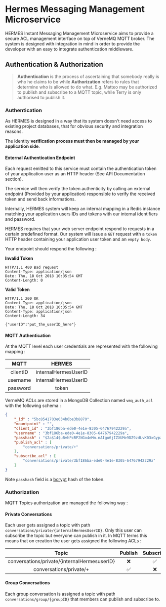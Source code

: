 # Hermes Messaging Management Microservice

HERMES Instant Messaging Management Microservice aims to provide a secure ACL management interface on top of VerneMQ MQTT broker. The system is designed with integration in mind in order to provide the developer with an easy to integrate authentication middleware.




## Authentication  & Authorization

>**Authentication** is the process of ascertaining
> that somebody really is who he claims to be while
>**Authorization** refers to rules that determine 
>who is allowed to do what. E.g. Matteo may be 
>authorized to publish and subscribe to a MQTT topic, while Terry is only authorised to publish it.

### Authentication 

As HERMES is designed in a way that its system doesn't need access to existing project databases, that for obvious security and integration reasons. 

The identity **verification process must then be managed by your application side**.

#### External Authentication Endpoint
Each request emitted to this service must contain the authentication token of your application user as an HTTP header (See API Documentation section). 

The service will then verify the token authenticity by calling an external endpoint (Provided by your application) responsible to verify the received token and send back informations. 

Internally, HERMES system will keep an internal mapping in a Redis instance matching your application users IDs and tokens with our internal identifiers and password.

HERMES requires that your web server endpoint respond to requests in a certain predefined format. Our system will issue a `GET` request with a `token` HTTP header containing your application user token and an `empty body`.

Your endpoint should respond the following :

**Invalid Token**

```
HTTP/1.1 400 Bad request
Content-Type: application/json
Date: Thu, 18 Oct 2018 10:35:54 GMT
Content-Length: 0
```

**Valid Token**

```
HTTP/1.1 200 OK
Content-Type: application/json
Date: Thu, 18 Oct 2018 10:35:54 GMT
Content-Type: application/json
Content-Length: 34

{"userID":"put_the_userID_here"}
```

#### MQTT Authentication

At the MQTT level each user credentials are represented with the following mapping :

|   MQTT   |        HERMES        |
|:--------:|:--------------------:|
| clientID | internalHermesUserID |
| username | internalHermesUserID |
| password |         token        |

VerneMQ ACLs are stored in a MongoDB Collection named `vmq_auth_acl` with the following schema : 

```json
{
	"_id" : "5bc8541703e034b6be3b8870",
	"mountpoint" : "",
	"client_id" : "3bf186ba-ede0-4e1e-8305-64767942229a",
	"username" : "3bf186ba-ede0-4e1e-8305-64767942229a",
	"passhash" : "$2a$14$uBvhPcRP2NGo4eMm.nAIgu6jIZXUMe9DZ9zdLvK03xGypzvBYZvYS",
	"publish_acl" : [
		"conversations/private/+"
	],
	"subscribe_acl" : [
		"conversations/private/3bf186ba-ede0-4e1e-8305-64767942229a"
	]
}
```
Note `passhash` field is a [bcrypt](https://godoc.org/golang.org/x/crypto/bcrypt) hash of the token.

### Authorization

MQTT Topics authorization are managed the following way :

#### Private Conversations
Each user gets assigned a topic with path `conversations/private/{internalHermesUserID}`. Only this user can subscribe the topic but everyone can publish in it. In MQTT terms this means that on creation the user gets assigned the following ACLs :

 |              Topic                          | Publish | Subscribe |
|:--------------------------------------------:|:-------:|:---------:|
| conversations/private/{internalHermesuserID} |    ❌    |     ✅    |
|     conversations/private/+                  |    ✅    |     ❌    |


#### Group Conversations

Each group conversation is assigned a topic with path `conversations/group/{groupID}` that members can publish and subscribe to.

